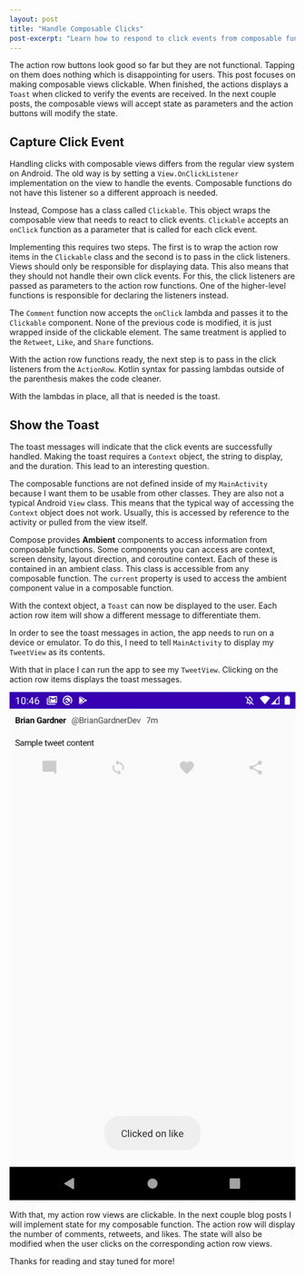 ```yaml
---
layout: post
title: "Handle Composable Clicks"
post-excerpt: "Learn how to respond to click events from composable functions as well as how to access the Context object."
---
```


The action row buttons look good so far but they are not functional. Tapping
on them does nothing which is disappointing for users. This post focuses
on making composable views clickable. When finished, the actions displays a `Toast`
when clicked to verify the events are received. In the next couple posts, the composable views
will accept state as parameters and the action buttons will modify the state.

## Capture Click Event

Handling clicks with composable views differs from the regular view system on
Android. The old way is by setting a `View.OnClickListener`
implementation on the view to handle the events. Composable functions do not
have this listener so a different approach is needed.

Instead, Compose has a class called `Clickable`. This object wraps the composable view that needs to react to click events. `Clickable` accepts an `onClick` function as a parameter that is called for each click event.

Implementing this requires two steps. The first is to wrap the action row items in the `Clickable` class and the second is to pass in the click listeners. Views should only be responsible for displaying data. This also means that they should not handle their own click events. For this, the click listeners are passed as parameters to the action row functions. One of the higher-level functions is responsible for declaring the listeners instead.

<script src="https://gist.github.com/BrianGardnerAtl/f742bc778ff842086e9e57d258a19c86.js"></script>

The `Comment` function now accepts the `onClick` lambda and passes it to the `Clickable` component. None of the previous code is modified, it is just wrapped inside of the clickable element. The same treatment is applied to the `Retweet`, `Like`, and `Share` functions.

<script src="https://gist.github.com/BrianGardnerAtl/a5a566c08cef29089bbe38074a322c39.js"></script>

With the action row functions ready, the next step is to pass in the click listeners from the `ActionRow`. Kotlin syntax for passing lambdas outside of the parenthesis makes the code cleaner.

<script src="https://gist.github.com/BrianGardnerAtl/307d0868f9ba5f818281abfaf90e0923.js"></script>

With the lambdas in place, all that is needed is the toast.

## Show the Toast

The toast messages will indicate that the click events are successfully handled. Making the toast requires a `Context` object, the string to display, and the duration. This lead to an interesting question.

The composable functions are not defined inside of my `MainActivity` because I want them to be usable from other classes. They are also not a typical Android `View` class. This means that the typical way of accessing the `Context` object does not work. Usually, this is accessed by reference to the activity or pulled from the view itself.

Compose provides **Ambient** components to access information from composable functions. Some components you can access are context, screen density, layout direction, and coroutine context. Each of these is contained in an ambient class. This class is accessible from any composable function. The `current` property is used to access the ambient component value in a composable function.

<script src="https://gist.github.com/BrianGardnerAtl/0cb83975ea70bafff1dd8f8fb106b818.js"></script>

With the context object, a `Toast` can now be displayed to the user. Each action row item will show a different message to differentiate them.

<script src="https://gist.github.com/BrianGardnerAtl/97234f45c7eec8282a5dab90b9e2389c.js"></script>

In order to see the toast messages in action, the app needs to run on a device or emulator. To do this, I need to tell `MainActivity` to display my `TweetView` as its contents.

<script src="https://gist.github.com/BrianGardnerAtl/387ec14c8c8174249be7436556dee0ef.js"></script>

With that in place I can run the app to see my `TweetView`. Clicking on the action row items displays the toast messages.

<div class="center-screenshot">
    <img class="post-device-screenshot" src="/assets/images/compose_3/compose_toast.png" alt="Toast message displayed on an emulator after clicking on the Like action row view"/>
</div>

With that, my action row views are clickable. In the next couple blog posts I will implement state for my composable function. The action row will display the number of comments, retweets, and likes. The state will also be modified when the user clicks on the corresponding action row views.

Thanks for reading and stay tuned for more!
